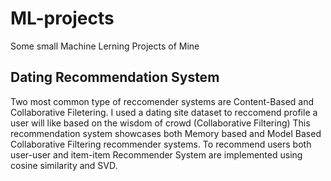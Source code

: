 # ML-projects
Some small Machine Lerning Projects of Mine

## Dating Recommendation System
Two most common type of reccomender systems are Content-Based and Collaborative Filetering.
I used a dating site dataset to reccomend profile a user will like based on the wisdom of crowd (Collaborative Filtering)
This recommendation system showcases both Memory based and Model Based Collaborative Filtering recommender systems. To recommend users both user-user and item-item Recommender System are implemented using cosine similarity and SVD.

